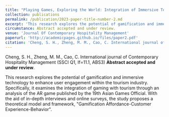 ```yaml
---
title: "Playing Games, Exploring the World: Integration of Immersive Technology and Gamification Affordance."
collection: publications
permalink: /publication/2023-paper-title-number-2.md
excerpt: 'This research explores the potential of gamification and immersive technology to enhance user engagement within the tourism industry. Specifically, it examines the integration of gaming with tourism through an analysis of the AR game published by the 19th Asian Games Official. With the aid of in-depth interviews and online surveys, the study proposes a theoretical model and framework, "Gamification Affordance-Customer Experience-Behavior". '
circumstance: Abstract accepted and under review.
venue: 'Journal Of Contemporary Hospitality Management'
paperurl: 'http://academicpages.github.io/files/paper2.pdf'
citation: 'Cheng, S. H., Zheng, M. M., Cao, C. International journal of Contemporary Hospitality Management (SSCI Q1, If=11.1, ABS3) Abstract accepted and under review.'
---
```

Cheng, S. H., Zheng, M. M., Cao, C. International journal of Contemporary Hospitality Management (SSCI Q1, If=11.1, ABS3) **Abstract accepted and under review**.

This research explores the potential of gamification and immersive technology to enhance user engagement within the tourism industry. Specifically, it examines the integration of gaming with tourism through an analysis of the AR game published by the 19th Asian Games Official. With the aid of in-depth interviews and online surveys, the study proposes a theoretical model and framework, "Gamification Affordance-Customer Experience-Behavior". 

